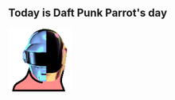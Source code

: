 <h2>Today is Daft Punk Parrot's day</h2><img src="https://raw.githubusercontent.com/jmhobbs/cultofthepartyparrot.com/master/parrots/hd/daftpunkparrot.gif" />